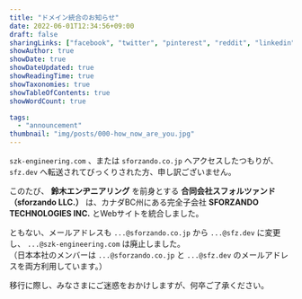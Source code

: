 ```yaml
---
title: "ドメイン統合のお知らせ"
date: 2022-06-01T12:34:56+09:00
draft: false
sharingLinks: ["facebook", "twitter", "pinterest", "reddit", "linkedin", "email"]
showAuthor: true
showDate: true
showDateUpdated: true
showReadingTime: true
showTaxonomies: true
showTableOfContents: true
showWordCount: true

tags:
  - "announcement"
thumbnail: "img/posts/000-how_now_are_you.jpg"
---
```


`szk-engineering.com` 、または `sforzando.co.jp` へアクセスしたつもりが、
`sfz.dev` へ転送されてびっくりされた方、申し訳ございません。

このたび、 **鈴木エンヂニアリング** を前身とする **合同会社スフォルツァンド（sforzando LLC.）** は、カナダBC州にある完全子会社 **SFORZANDO TECHNOLOGIES INC.** とWebサイトを統合しました。

ともない、メールアドレスも `...@sforzando.co.jp` から `...@sfz.dev` に変更し、 `...@szk-engineering.com` は廃止しました。  
（日本本社のメンバーは `...@sforzando.co.jp` と `...@sfz.dev` のメールアドレスを両方利用しています。）

移行に際し、みなさまにご迷惑をおかけしますが、何卒ご了承ください。
